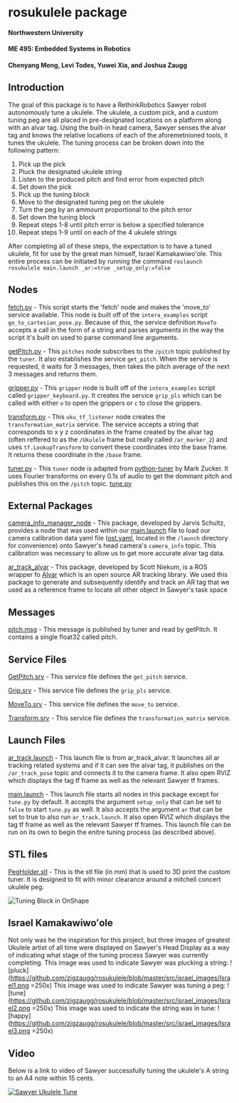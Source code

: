 # rosukulele package
#### Northwestern University
#### ME 495: Embedded Systems in Robotics
#### Chenyang Meng, Levi Todes, Yuwei Xia, and Joshua Zaugg

## Introduction

The goal of this package is to have a RethinkRobotics Sawyer robot autonomously tune a ukulele. The ukulele, a custom pick, and a custom tuning peg are all placed in pre-designated locations on a platform along with an alvar tag. Using the built-in head camera, Sawyer senses the alvar tag and knows the relative locations of each of the aforemetnioned tools, it tunes the ukulele. The tuning process can be broken down into the following pattern:

1. Pick up the pick
2. Pluck the designated ukulele string
3. Listen to the produced pitch and find error from expected pitch
4. Set down the pick
5. Pick up the tuning block
6. Move to the designated tuning peg on the ukulele
7. Turn the peg by an ammount proportional to the pitch error
8. Set down the tuning block
9. Repeat steps 1-8 until pitch error is below a specified tolerance
10. Repeat steps 1-9 until on each of the 4 ukulele strings

After completing all of these steps, the expectation is to have a tuned ukulele, fit for use by the great man himself, Israel Kamakawiwoʻole. This entire process can be initiated by running the command `roslaunch rosukulele main.launch _ar:=true _setup_only:=false`

## Nodes

[fetch.py](https://github.com/zigzaugg/rosukulele/blob/master/src/fetch.py) - This script starts the 'fetch' node and makes the 'move_to' service available. This node is built off of the `intera_examples` script `go_to_cartesian_pose.py`. Because of this, the service definition `MoveTo` accepts a call in the form of a string and parses arguments in the way the script it's built on used to parse command line arguments. 

[getPitch.py](https://github.com/zigzaugg/rosukulele/blob/master/src/getPitch.py) - This `pitches` node subscribes to the `/pitch` topic published by the `tuner`. It also establishes the service `get_pitch`. When the service is requested, it waits for 3 messages, then takes the pitch average of the next 3 messages and returns them. 

[gripper.py](https://github.com/zigzaugg/rosukulele/blob/master/src/gripper.py) - This `gripper` node is built off of the `intera_examples` script called `gripper_keyboard.py`. It creates the service `grip_pls` which can be called with either `o` to open the grippers or `c` to close the grippers. 

[transform.py](https://github.com/zigzaugg/rosukulele/blob/master/src/transform.py) - This `uku_tf_listener` node creates the `transformation_matrix` service. The service accepts a string that corresponds to x y z coordinates in the frame created by the alvar tag (often reffered to as the `/Ukulele` frame but really called `/ar_marker_2`) and uses `tf.LookupTransform` to convert these coordinates into the base frame. It returns these coordinate in the `/base` frame.

[tuner.py](https://github.com/zigzaugg/rosukulele/blob/master/src/tuner.py) - This `tuner` node is adapted from [python-tuner](https://github.com/mzucker/python-tuner) by Mark Zucker. It uses Fourier transforms on every 0.1s of audio to get the dominant pitch and publishes this on the `/pitch` topic. 
[tune.py](https://github.com/zigzaugg/rosukulele/blob/master/src/tune.py)

## External Packages

[camera_info_manager_node](https://github.com/NU-MSR/camera_info_manager_node) - This package, developed by Jarvis Schultz, provides a node that was used within our [main.launch](https://github.com/zigzaugg/rosukulele/blob/master/launch/main.launch) file to load our camera calibration data yaml file ([ost.yaml](https://github.com/zigzaugg/rosukulele/blob/master/launch/ost.yaml), located in the `/launch` directory for convenience) onto Sawyer's head camera's `camera_info` topic. This calibration was necessary to allow us to get more accurate alvar tag data.

[ar_track_alvar](https://github.com/ros-perception/ar_track_alvar) - This package, developed by Scott Niekum, is a ROS wrapper fo [Alvar](http://virtual.vtt.fi/virtual/proj2/multimedia/index.html) which is an open source AR tracking library. We used this package to generate and subsequently identify and track an AR tag that we used as a reference frame to locate all other object in Sawyer's task space

## Messages

[pitch.msg](https://github.com/zigzaugg/rosukulele/blob/master/msg/Pitch.msg) - This message is published by tuner and read by getPitch. It contains a single float32 called pitch. 

## Service Files

[GetPitch.srv](https://github.com/zigzaugg/rosukulele/blob/master/srv/GetPitch.srv) - This service file defines the `get_pitch` service.

[Grip.srv](https://github.com/zigzaugg/rosukulele/blob/master/srv/Grip.srv) - This service file defines the `grip_pls` service.

[MoveTo.srv](https://github.com/zigzaugg/rosukulele/blob/master/srv/MoveTo.srv) - This service file defines the `move_to` service.

[Transform.srv](https://github.com/zigzaugg/rosukulele/blob/master/srv/Transform.srv) - This service file defines the `transformation_matrix` service.


## Launch Files

[ar_track.launch](https://github.com/zigzaugg/rosukulele/blob/master/launch/ar_track.launch) - This launch file is from ar_track_alvar. It launches all ar tracking related systems and if it can see the alvar tag, it publishes on the `/ar_track_pose` topic and connects it to the camera frame. It also open RVIZ which displays the tag  tf frame as well as the relevant Sawyer tf frames.

[main.launch](https://github.com/zigzaugg/rosukulele/blob/master/launch/main.launch) - This launch file starts all nodes in this package except for `tune.py` by default. It accepts the argument `setup_only` that can be set to `false` to start `tune.py` as well. It also accepts the argument `ar` that can be set to true to also run `ar_track.launch`. It also open RVIZ which displays the tag  tf frame as well as the relevant Sawyer tf frames. This launch file can be run on its own to begin the enitre tuning process (as described above).

## STL files

[PegHolder.stl](https://github.com/zigzaugg/rosukulele/blob/master/stl/PegHolder.stl) - This is the stl file (in mm) that is used to 3D print the custom tuner. It is designed to fit with minor clearance around a mitchell concert ukulele peg. 

![Tuning Block in OnShape](https://github.com/zigzaugg/rosukulele/blob/master/Images/TuningBlockSTL.png)

## Israel Kamakawiwoʻole
Not only was he the inspiration for this project, but three images of greatest Ukulele artist of all time were displayed on Sawyer's Head Display as a way of indicating what stage of the tuning process Sawyer was currently completing. 
This image was used to indicate Sawyer was plucking a string:
![pluck](https://github.com/zigzaugg/rosukulele/blob/master/src/israel_images/Israel1.png =250x)
This image was used to indicate Sawyer was tuning a peg:
![tune](https://github.com/zigzaugg/rosukulele/blob/master/src/israel_images/Israel2.png =250x)
This image was used to indicate the string was in tune:
![happy](https://github.com/zigzaugg/rosukulele/blob/master/src/israel_images/Israel3.png =250x)

## Video

Below is a link to video of Sawyer successfully tuning the ukulele's A string to an A4 note within 15 cents.

[![Sawyer Ukulele Tune](http://i3.ytimg.com/vi/4mWf8OjD35Y/maxresdefault.jpg)](https://www.youtube.com/watch?v=4mWf8OjD35Y&feature=youtu.be "Sawyer Tuning a Ukulele")




